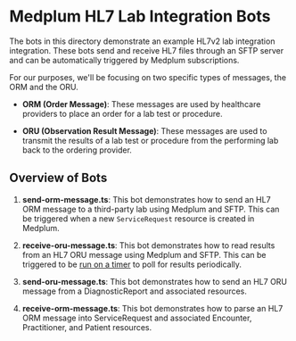 # Medplum HL7 Lab Integration Bots

The bots in this directory demonstrate an example HL7v2 lab integration integration. These bots send and receive HL7 files through an SFTP server and can be automatically triggered by Medplum subscriptions.

For our purposes, we'll be focusing on two specific types of messages, the ORM and the ORU.

- **ORM (Order Message)**: These messages are used by healthcare providers to place an order for a lab test or procedure.

- **ORU (Observation Result Message)**: These messages are used to transmit the results of a lab test or procedure from the performing lab back to the ordering provider.

## Overview of Bots

1. **send-orm-message.ts**: This bot demonstrates how to send an HL7 ORM message to a third-party lab using Medplum and SFTP. This can be triggered when a new `ServiceRequest` resource is created in Medplum.

2. **receive-oru-message.ts**: This bot demonstrates how to read results from an HL7 ORU message using Medplum and SFTP. This can be triggered to be [run on a timer](https://www.medplum.com/docs/bots/bot-cron-job) to poll for results periodically.

3. **send-oru-message.ts**: This bot demonstrates how to send an HL7 ORU message from a DiagnosticReport and associated resources.

4. **receive-orm-message.ts**: This bot demonstrates how to parse an HL7 ORM message into ServiceRequest and associated Encounter, Practitioner, and Patient resources.
